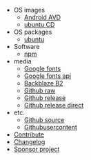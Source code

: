 - OS images
  - [Android AVD](os-images/android-avd.md)
  - [ubuntu CD](os-images/ubuntu-cd.md)
- OS packages
  - [ubuntu](os-packages/ubuntu.md)
- Software
  - [npm](software/npm.md)
- media
  - [Google fonts](media/google-fonts.md)
  - [Google fonts api](media/google-fonts-api.md)
  - [Backblaze B2](media/backblaze-b2.md)
  - [Github raw](media/github-raw.md)
  - [Github release](media/github-release.md)
  - [Github release direct](media/github-release-direct.md)
- etc.
  - [Github source](etc/github-source.md)
  - [Githubusercontent](etc/githubusercontent.md)
- [Contribute](template/new-upstream.md)
- [Changelog](CHANGELOG.md)
- [Sponsor project](sponsor-project.md)
